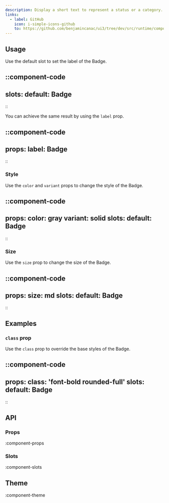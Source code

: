 ```yaml
---
description: Display a short text to represent a status or a category.
links:
  - label: GitHub
    icon: i-simple-icons-github
    to: https://github.com/benjamincanac/ui3/tree/dev/src/runtime/components/Badge.vue
---
```


## Usage

Use the default slot to set the label of the Badge.

::component-code
---
slots:
  default: Badge
---
::

You can achieve the same result by using the `label` prop.

::component-code
---
props:
  label: Badge
---
::

### Style

Use the `color` and `variant` props to change the style of the Badge.

::component-code
---
props:
  color: gray
  variant: solid
slots:
  default: Badge
---
::

### Size

Use the `size` prop to change the size of the Badge.

::component-code
---
props:
  size: md
slots:
  default: Badge
---
::

## Examples

### `class` prop

Use the `class` prop to override the base styles of the Badge.

::component-code
---
props:
  class: 'font-bold rounded-full'
slots:
  default: Badge
---
::

## API

### Props

:component-props

### Slots

:component-slots

## Theme

:component-theme
